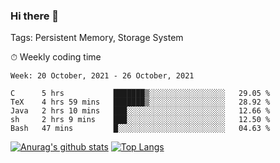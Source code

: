 ### Hi there 👋

Tags: Persistent Memory, Storage System

<!--

[![Anurag's github stats](https://github-readme-stats.vercel.app/api?username=wwyf)](https://github.com/anuraghazra/github-readme-stats)

[![Anurag's github stats](https://github-readme-stats.vercel.app/api?username=wwyf&count_private=true)](https://github.com/anuraghazra/github-readme-stats)


[![Top Langs](https://github-readme-stats.vercel.app/api/top-langs/?username=wwyf&count_private=true&&hide=jupyter%20notebook,html)](https://github.com/anuraghazra/github-readme-stats)



-->


⏱ Weekly coding time

<!--START_SECTION:waka-->
```text
Week: 20 October, 2021 - 26 October, 2021

C      5 hrs           ███████▒░░░░░░░░░░░░░░░░░   29.05 % 
TeX    4 hrs 59 mins   ███████▒░░░░░░░░░░░░░░░░░   28.92 % 
Java   2 hrs 10 mins   ███░░░░░░░░░░░░░░░░░░░░░░   12.66 % 
sh     2 hrs 9 mins    ███░░░░░░░░░░░░░░░░░░░░░░   12.50 % 
Bash   47 mins         █░░░░░░░░░░░░░░░░░░░░░░░░   04.63 % 
```
<!--END_SECTION:waka-->



[![Anurag's github stats](https://github-readme-stats.vercel.app/api?username=wwyf&count_private=true&show_icons=true&hide_border=true)](https://github.com/anuraghazra/github-readme-stats) [![Top Langs](https://github-readme-stats.vercel.app/api/top-langs/?username=wwyf&count_private=true&hide=jupyter%20notebook,html,OpenEdge%20ABL&langs_count=10&layout=compact&hide_border=true)](https://github.com/anuraghazra/github-readme-stats)

<!--

[![willianrod's wakatime stats](https://github-readme-stats.vercel.app/api/wakatime?username=wwyf)](https://github.com/anuraghazra/github-readme-stats)


-->
